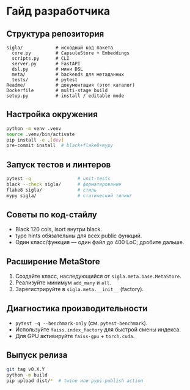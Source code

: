 # Гайд разработчика

## Структура репозитория

```
sigla/            # исходный код пакета
  core.py         # CapsuleStore + Embeddings
  scripts.py      # CLI
  server.py       # FastAPI
  dsl.py          # мини DSL
  meta/           # backends для метаданных
  tests/          # pytest
Readme/           # документация (этот каталог)
Dockerfile        # multi-stage build
setup.py          # install / editable mode
```

## Настройка окружения

```bash
python -m venv .venv
source .venv/bin/activate
pip install -e .[dev]
pre-commit install  # black+flake8+mypy
```

## Запуск тестов и линтеров

```bash
pytest -q                 # unit-tests
black --check sigla/      # форматирование
flake8 sigla/             # стиль
mypy sigla/               # статический типинг
```

## Советы по код-стайлу

* Black 120 cols, isort внутри black.
* type hints обязательны для всех public функций.
* Один класс/функция — один файл до 400 LoC; дробите дальше.

## Расширение MetaStore

1. Создайте класс, наследующийся от `sigla.meta.base.MetaStore`.
2. Реализуйте минимум `add_many` и `all`.
3. Зарегистрируйте в `sigla.meta.__init__` (factory).

## Диагностика производительности

* `pytest -q --benchmark-only` (см. `pytest-benchmark`).
* Используйте `faiss.index_factory` для быстрой смены индекса.
* Для GPU активируйте `faiss-gpu` + `torch.cuda`.

## Выпуск релиза

```bash
git tag v0.X.Y
python -m build
pip upload dist/*  # twine или pypi-publish action
``` 